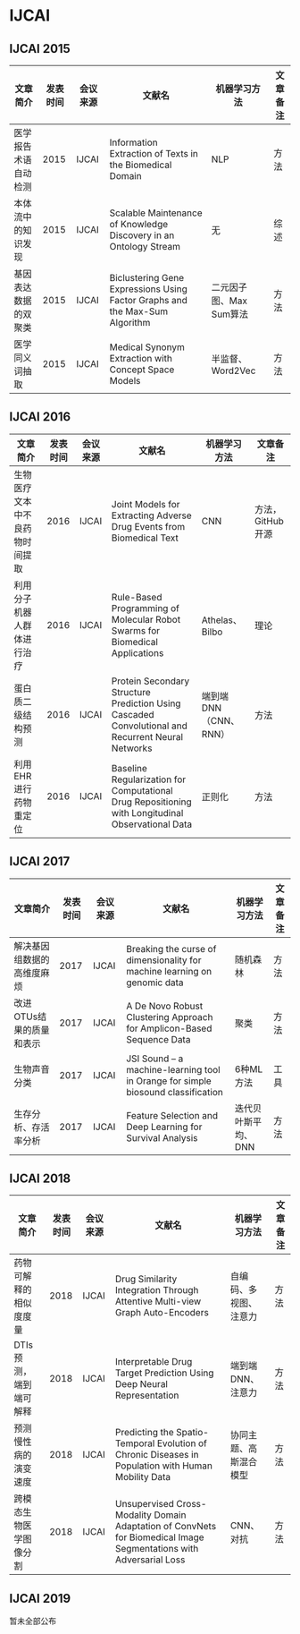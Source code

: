# IJCAI
## IJCAI 2015
|文章简介|发表时间|会议来源|文献名|机器学习方法|文章备注|  
|-------|-------|-------|------|-----------|-------|
|医学报告术语自动检测|2015|IJCAI|Information Extraction of Texts in the Biomedical Domain|NLP|方法|
|本体流中的知识发现|2015|IJCAI|Scalable Maintenance of Knowledge Discovery in an Ontology Stream|无|综述|
|基因表达数据的双聚类|2015|IJCAI|Biclustering Gene Expressions Using Factor Graphs and the Max-Sum Algorithm|二元因子图、Max Sum算法|方法|
|医学同义词抽取|2015|IJCAI|Medical Synonym Extraction with Concept Space Models|半监督、Word2Vec|方法|
## IJCAI 2016
|文章简介|发表时间|会议来源|文献名|机器学习方法|文章备注|  
|-------|-------|-------|------|-----------|-------|
|生物医疗文本中不良药物时间提取|2016|IJCAI|Joint Models for Extracting Adverse Drug Events from Biomedical Text|CNN|方法，GitHub开源|
|利用分子机器人群体进行治疗|2016|IJCAI|Rule-Based Programming of Molecular Robot Swarms for Biomedical Applications|Athelas、Bilbo|理论|
|蛋白质二级结构预测|2016|IJCAI|Protein Secondary Structure Prediction Using Cascaded Convolutional and Recurrent Neural Networks|端到端DNN（CNN、RNN）|方法|
|利用EHR进行药物重定位|2016|IJCAI|Baseline Regularization for Computational Drug Repositioning with Longitudinal Observational Data|正则化|方法|
## IJCAI 2017
|文章简介|发表时间|会议来源|文献名|机器学习方法|文章备注|  
|-------|-------|-------|------|-----------|-------|
|解决基因组数据的高维度麻烦|2017|IJCAI|Breaking the curse of dimensionality for machine learning on genomic data|随机森林|方法|
|改进OTUs结果的质量和表示|2017|IJCAI|A De Novo Robust Clustering Approach for Amplicon-Based Sequence Data|聚类|方法|
|生物声音分类|2017|IJCAI|JSI Sound – a machine-learning tool in Orange for simple biosound classification|6种ML方法|工具|
|生存分析、存活率分析|2017|IJCAI|Feature Selection and Deep Learning for Survival Analysis|迭代贝叶斯平均、DNN|方法|
## IJCAI 2018
|文章简介|发表时间|会议来源|文献名|机器学习方法|文章备注|  
|-------|-------|-------|------|-----------|-------|
|药物可解释的相似度度量|2018|IJCAI|Drug Similarity Integration Through Attentive Multi-view Graph Auto-Encoders|自编码、多视图、注意力|方法|
|DTIs预测，端到端可解释|2018|IJCAI|Interpretable Drug Target Prediction Using Deep Neural Representation|端到端DNN、注意力|方法|
|预测慢性病的演变速度|2018|IJCAI|Predicting the Spatio-Temporal Evolution of Chronic Diseases in Population with Human Mobility Data|协同主题、高斯混合模型|方法|
|跨模态生物医学图像分割|2018|IJCAI|Unsupervised Cross-Modality Domain Adaptation of ConvNets for Biomedical Image Segmentations with Adversarial Loss|CNN、对抗|方法|
## IJCAI 2019
暂未全部公布